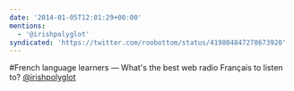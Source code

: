 ```yaml
---
date: '2014-01-05T12:01:29+00:00'
mentions:
  - '@irishpolyglot'
syndicated: 'https://twitter.com/roobottom/status/419804847278673920'
---
```

#French language learners — What's the best web radio Français to listen to? [@irishpolyglot](https://twitter.com/@irishpolyglot)

